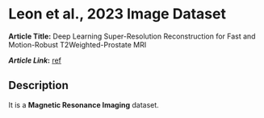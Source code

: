# **Leon et al., 2023 Image Dataset**
**Article Title:** Deep Learning Super-Resolution Reconstruction for Fast and Motion-Robust T2Weighted-Prostate MRI

**_Article Link_:** [ref](https://pubs.rsna.org/doi/10.1148/radiol.230427)


## **Description**
It is a **Magnetic Resonance Imaging** dataset.

